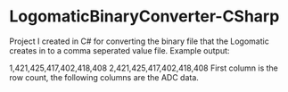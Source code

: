 # LogomaticBinaryConverter-CSharp
Project I created in C# for converting the binary file that the Logomatic creates in to a comma seperated value file.
Example output:

1,421,425,417,402,418,408
2,421,425,417,402,418,408
First column is the row count, the following columns are the ADC data.
